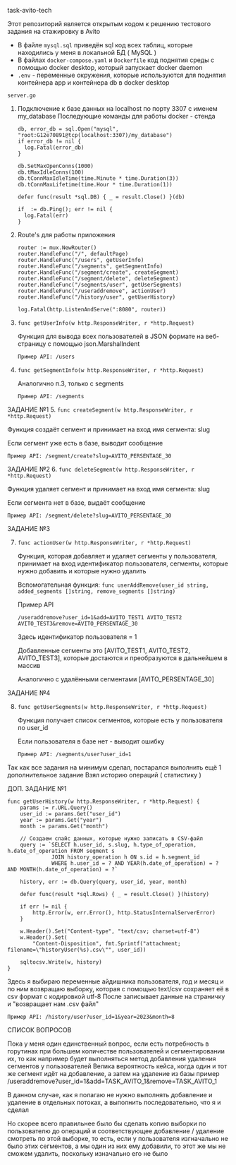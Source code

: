 task-avito-tech

Этот репозиторий является открытым кодом к решению тестового задания на стажировку в Avito

* В файле `mysql.sql` приведён sql код всех таблиц, которые находились у меня в локальной БД ( MySQL )
* В файлах `docker-compose.yaml` и `Dockerfile` код поднятия среды с помощью docker desktop, который запускает docker daemon
* `.env` - переменные окружения, которые используются для поднятия контейнера app и контейнера db в docker desktop

`server.go`


1. Подключение к базе данных на localhost по порту 3307 c именем my_database
   Последующие команды для работы docker - стенда
    ```
   db, error_db = sql.Open("mysql", "root:G12e70891@tcp(localhost:3307)/my_database")
    if error_db != nil {
      log.Fatal(error_db)
    }

   db.SetMaxOpenConns(1000)
   db.tMaxIdleConns(100)
   db.tConnMaxIdleTime(time.Minute * time.Duration(3))
   db.tConnMaxLifetime(time.Hour * time.Duration(1))

   defer func(result *sql.DB) { _ = result.Close() }(db)

   if  := db.Ping(); err != nil {
      log.Fatal(err)
   }
   ```
2. Route's для работы приложения
    ```
   router := mux.NewRouter()
   router.HandleFunc("/", defaultPage)
    router.HandleFunc("/users", getUserInfo)
    router.HandleFunc("/segments", getSegmentInfo)
    router.HandleFunc("/segment/create", createSegment)
    router.HandleFunc("/segment/delete", deleteSegment)
    router.HandleFunc("/segments/user", getUserSegments)
    router.HandleFunc("/useraddremove", actionUser)
    router.HandleFunc("/history/user", getUserHistory)

    log.Fatal(http.ListenAndServe(":8080", router))
   ```
3. `func getUserInfo(w http.ResponseWriter, r *http.Request)`
   
   Функция для вывода всех пользователей в JSON формате на веб-страницу с помощью json.MarshalIndent

   `Пример API: /users`


4. `func getSegmentInfo(w http.ResponseWriter, r *http.Request)`
   
   Аналогично п.3, только с segments
   
   `Пример API: /segments` 

ЗАДАНИЕ №1
5. `func createSegment(w http.ResponseWriter, r *http.Request)`

   Функция создаёт сегмент и принимает на вход имя сегмента: slug
   
   Если сегмент уже есть в базе, выводит сообщение

   `Пример API: /segment/create?slug=AVITO_PERSENTAGE_30`


ЗАДАНИЕ №2
6. `func deleteSegment(w http.ResponseWriter, r *http.Request)`

   Функция удаляет сегмент и принимает на вход имя сегмента: slug
   
   Если сегмента нет в базе, выдаёт сообщение

   `Пример API: /segment/delete?slug=AVITO_PERSENTAGE_30`

ЗАДАНИЕ №3

7. `func actionUser(w http.ResponseWriter, r *http.Request)`

   Функция, которая добавляет и удаляет сегменты у пользователя, принимает на вход идентификатор пользователя, сегменты, которые нужно добавить и которые нужно удалить
   
   Вспомогательная функция: `func userAddRemove(user_id string, added_segments []string, remove_segments []string)`
   
   Пример API
   ```
   /useraddremove?user_id=1&add=AVITO_TEST1 AVITO_TEST2 AVITO_TEST3&remove=AVITO_PERSENTAGE_30
   ```

   Здесь идентификатор пользователя = 1

   Добавленные сегменты это [AVITO_TEST1, AVITO_TEST2, AVITO_TEST3], которые достаются и преобразуются в дальнейшем в массив

   Аналогично с удалёнными сегментами [AVITO_PERSENTAGE_30]

ЗАДАНИЕ №4

8. `func getUserSegments(w http.ResponseWriter, r *http.Request)`

   Функция получает список сегментов, которые есть у пользователя по user_id

   Если пользователя в базе нет - выводит ошибку

   `Пример API: /segments/user?user_id=1`

Так как все задания на минимум сделал, постарался выполнить ещё 1 дополнительное задание
Взял историю операций ( статистику )

ДОП. ЗАДАНИЕ №1
```
func getUserHistory(w http.ResponseWriter, r *http.Request) {
	params := r.URL.Query()
	user_id := params.Get("user_id")
	year := params.Get("year")
	month := params.Get("month")

	// Создаем слайс данных, которые нужно записать в CSV-файл
	query := `SELECT h.user_id, s.slug, h.type_of_operation, h.date_of_operation FROM segment s
   			  JOIN history_operation h ON s.id = h.segment_id 
              WHERE h.user_id = ? AND YEAR(h.date_of_operation) = ? AND MONTH(h.date_of_operation) = ?`
	
	history, err := db.Query(query, user_id, year, month)

	defer func(result *sql.Rows) { _ = result.Close() }(history)

	if err != nil {
		http.Error(w, err.Error(), http.StatusInternalServerError)
	}

	w.Header().Set("Content-type", "text/csv; charset=utf-8")
	w.Header().Set(
		"Content-Disposition", fmt.Sprintf("attachment; filename=\"historyUser(%s).csv\"", user_id))

	sqltocsv.Write(w, history)
}
```

Здесь я выбираю переменные айдишника пользователя, год и месяц и по ним возвращаю выборку, которая с помощью text/csv сохраняет её в csv формат с кодировкой utf-8
После записывает данные на страничку и "возвращает нам .csv файл"

`Пример API: /history/user?user_id=1&year=2023&month=8`


СПИСОК ВОПРОСОВ

Пока у меня один единственный вопрос, если есть потребность в горутинах при большем количестве пользователей и сегментировании их, то как например будет выполняться метод добавления удаления сегментов у пользователей
Велика вероятность кейса, когда один и тот же сегмент идёт на добавление, а затем на удаление из базы
пример /useraddremove?user_id=1&add=TASK_AVITO_1&remove=TASK_AVITO_1

В данном случае, как я полагаю не нужно выполнять добавление и удаление в отдельных потоках, а выполнить последовательно, что я и сделал

Но скорее всего правильнее было бы сделать копию выборки по пользователю до операций и соответствующее добавление / удаление смотреть по этой выборке, то есть, если у пользователя изгначально не было этих сегментов, а мы один из них ему добавили, то этот же мы не сможем удалить, поскольку изначально его не было
